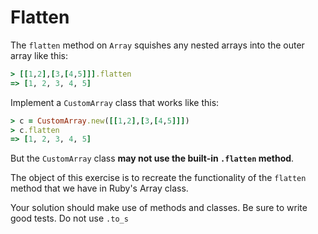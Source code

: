 # Flatten

The `flatten` method on `Array` squishes any nested
arrays into the outer array like this:

```ruby
> [[1,2],[3,[4,5]]].flatten
=> [1, 2, 3, 4, 5]
```

Implement a `CustomArray` class that works like this:

```ruby
> c = CustomArray.new([[1,2],[3,[4,5]]])
> c.flatten
=> [1, 2, 3, 4, 5]
```

But the `CustomArray` class **may not use the
built-in `.flatten` method**.

The object of this exercise is to recreate the functionality of the
`flatten` method that we have in Ruby's Array class.

Your solution should make use of methods and classes. Be sure to write good
tests. Do not use `.to_s`


